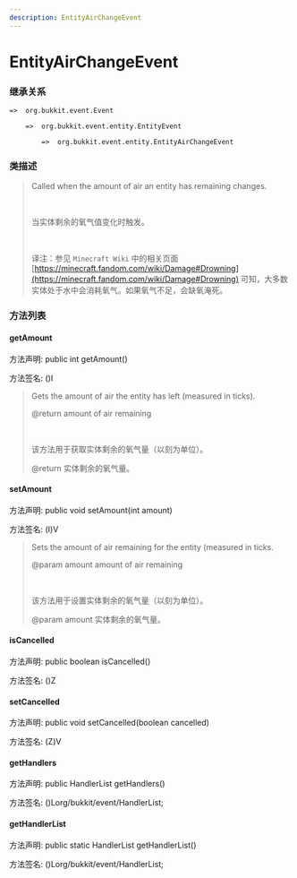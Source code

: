 ```yaml
---
description: EntityAirChangeEvent
---
```


# EntityAirChangeEvent

### 继承关系

    =>  org.bukkit.event.Event

        =>  org.bukkit.event.entity.EntityEvent

            =>  org.bukkit.event.entity.EntityAirChangeEvent

### 类描述

> Called when the amount of air an entity has remaining changes.
> 
> <br>
> 
> 当实体剩余的氧气值变化时触发。
> 
> <br>
> 
> 译注：参见 `Minecraft Wiki` 中的相关页面 [https://minecraft.fandom.com/wiki/Damage#Drowning](https://minecraft.fandom.com/wiki/Damage#Drowning) 可知，大多数实体处于水中会消耗氧气。如果氧气不足，会缺氧淹死。

### 方法列表

#### getAmount

方法声明: public int getAmount()

方法签名: ()I

> Gets the amount of air the entity has left (measured in ticks).
> 
> @return amount of air remaining
> 
> <br>
> 
> 该方法用于获取实体剩余的氧气量（以刻为单位）。
> 
> @return 实体剩余的氧气量。

#### setAmount

方法声明: public void setAmount(int amount)

方法签名: (I)V

> Sets the amount of air remaining for the entity (measured in ticks.
> 
> @param amount amount of air remaining
> 
> <br>
> 
> 该方法用于设置实体剩余的氧气量（以刻为单位）。
> 
> @param amount 实体剩余的氧气量。

#### isCancelled

方法声明: public boolean isCancelled()

方法签名: ()Z

#### setCancelled

方法声明: public void setCancelled(boolean cancelled)

方法签名: (Z)V

#### getHandlers

方法声明: public HandlerList getHandlers()

方法签名: ()Lorg/bukkit/event/HandlerList;

#### getHandlerList

方法声明: public static HandlerList getHandlerList()

方法签名: ()Lorg/bukkit/event/HandlerList;